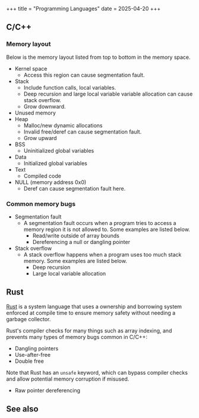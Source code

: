 +++
title = "Programming Languages"
date = 2025-04-20
+++

## C/C++

### Memory layout

Below is the memory layout listed from top to bottom in the memory space.

-   Kernel space
    -   Access this region can cause segmentation fault.
-   Stack
    -   Include function calls, local variables.
    -   Deep recursion and large local variable variable allocation can cause stack overflow.
    -   Grow downward.
-   Unused memory
-   Heap
    -   Malloc/new dynamic allocations
    -   Invalid free/deref can cause segmentation fault.
    -   Grow upward
-   BSS
    -   Uninitialized global variables
-   Data
    -   Initialized global variables
-   Text
    -   Compiled code
-   NULL (memory address 0x0)
    - Deref can cause segmentation fault here.

### Common memory bugs

- Segmentation fault
    - A segmentation fault occurs when a program tries to access a memory region it is not allowed to. Some examples are listed below.
        -   Read/write outside of array bounds
        -   Dereferencing a null or dangling pointer
- Stack overflow
    - A stack overflow happens when a program uses too much stack memory. Some examples are listed below.
        -   Deep recursion
        -   Large local variable allocation

## Rust

[Rust](https://www.rust-lang.org/) is a system language that uses a ownership and borrowing system enforced at compile time to ensure memory safety without needing a garbage collector.

Rust's compiler checks for many things such as array indexing, and prevents many types of memory bugs common in C/C++:
-   Dangling pointers
-   Use-after-free
-   Double free

Note that Rust has an `unsafe` keyword, which can bypass compiler checks and allow potential memory corruption if misused.
-   Raw pointer dereferencing

## See also
